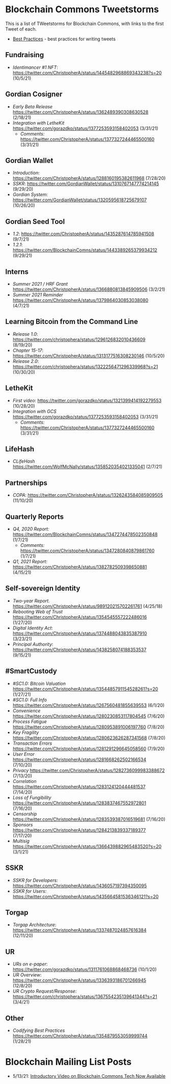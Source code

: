 # Blockchain Commons Tweetstorms

This is a list of TWeetstorms for Blockchain Commons, with links to the first Tweet of each.

* [Best Practices](Tweetstorms-Best-Practices.md) - best practices for writing tweets

## Fundraising

* *Identimancer #1 NFT*: https://twitter.com/ChristopherA/status/1445482968869343238?s=20 (10/5/21)

## Gordian Cosigner

* *Early Beta Release* https://twitter.com/ChristopherA/status/1362489390308630528 (2/18/21)
* *Integration with LetheKit* https://twitter.com/gorazdko/status/1377253593158402053 (3/31/21)
   * *Comments:* https://twitter.com/ChristopherA/status/1377327244465500160 (3/31/21)

## Gordian Wallet

* *Introduction*: https://twitter.com/ChristopherA/status/1288160195382611968 (7/28/20)
* *SSKR*: https://twitter.com/GordianWallet/status/1310767147774214145 (9/29/20)
* *Gordian System*: https://twitter.com/GordianWallet/status/1320595618725679107 (10/26/20)

## Gordian Seed Tool

* *1.2*: https://twitter.com/ChristopherA/status/1435287614785941508 (9/7/21)
* *1.2.1*: https://twitter.com/BlockchainComns/status/1443389265379934212 (9/29/21)

## Interns

* *Summer 2021 / HRF Grant* https://twitter.com/ChristopherA/status/1366880813845909506 (3/2/21)
* *Summer 2021 Reminder* https://twitter.com/ChristopherA/status/1379864030853038080 (4/7/21)
 
## Learning Bitcoin from the Command Line

* *Release 1.0*: https://twitter.com/christophera/status/1296126832010436609 (8/19/20)
* *Chapter 15-17*: https://twitter.com/ChristopherA/status/1313177516308230146 (10/5/20)
* *Release 2.0*: https://twitter.com/christophera/status/1322256471296339968?s=21 (10/30/20)

## LetheKit

* *First video*: https://twitter.com/gorazdko/status/1321399414192279553 (10/28/20)
* *Integration with GCS* https://twitter.com/gorazdko/status/1377253593158402053 (3/31/21)
   * *Comments:* https://twitter.com/ChristopherA/status/1377327244465500160 (3/31/21)

## LifeHash

* *CLifeHash* https://twitter.com/WolfMcNally/status/1358520354021335041 (2/7/21)

## Partnerships

* *COPA*: https://twitter.com/ChristopherA/status/1326243584085909505 (11/10/20)

## Quarterly Reports

* *Q4, 2020 Report:* https://twitter.com/BlockchainComns/status/1347274478502350848 (1/7/21)
   * *Comments:* https://twitter.com/ChristopherA/status/1347280840879861760 (1/7/21)
* *Q1, 2021 Report:* https://twitter.com/ChristopherA/status/1382782509398650881 (4/15/21)

## Self-sovereign Identity

* *Two-year Report.* https://twitter.com/ChristopherA/status/989120215702261761 (4/25/18)
* *Rebooting Web of Trust* https://twitter.com/ChristopherA/status/1354545557222486016 (1/27/20)
* *Digital Identity Act*: https://twitter.com/ChristopherA/status/1374488043835387910 (3/23/21)
* *Principal Authority*: https://twitter.com/ChristopherA/status/1438258074188353537 (9/15/21)

## #SmartCustody

* *#SC1.0: Bitcoin Valuation* https://twitter.com/ChristopherA/status/1354485791154528261?s=20 (1/27/21)
* *#SC1.0: Full Info* https://twitter.com/ChristopherA/status/1267560481855639553 (6/1/20)
* *Convenience* https://twitter.com/ChristopherA/status/1280230853117804545 (7/6/20)
* *Process Fatigue* https://twitter.com/ChristopherA/status/1280953891006197760 (7/8/20)
* *Key Fragility* https://twitter.com/ChristopherA/status/1280623626287341568 (7/8/20)
* *Transaction Errors* https://twitter.com/ChristopherA/status/1281291296645058560 (7/9/20)
* *User Error* https://twitter.com/ChristopherA/status/1281668262502166534 (7/10/20)
* *Privacy* https://twitter.com/ChristopherA/status/1282736099983388672 (7/13/20)
* *Correlation* https://twitter.com/ChristopherA/status/1283124120444481537 (7/14/20)
* *Loss of Fungibility* https://twitter.com/ChristopherA/status/1283837467552972801 (7/16/20)
* *Censorship* https://twitter.com/ChristopherA/status/1283539387016519681 (7/16/20)
* *Sponsors* https://twitter.com/ChristopherA/status/1284213839337189377 (7/17/20)
* *Multisig* https://twitter.com/ChristopherA/status/1366439882965483520?s=20 (3/1/21)

## SSKR

* *SSKR for Developers:* https://twitter.com/ChristopherA/status/1436057197394350095
* *SSKR for Users:* https://twitter.com/ChristopherA/status/1435664581536346121?s=20

## Torgap

* *Torgap Architecture*: https://twitter.com/ChristopherA/status/1337487024857616384 (12/11/20)

## UR

* *URs on e-paper*: https://twitter.com/gorazdko/status/1311761068868468736 (10/1/20)
* *UR Overview*: https://twitter.com/ChristopherA/status/1336393186701266945 (12/8/20)
* *UR Crypto Request/Response*: https://twitter.com/christophera/status/1367554235139641344?s=21 (3/4/21)

## Other

* *Codifying Best Practices* https://twitter.com/ChristopherA/status/1354879553059999744 (1/28/21)

# Blockchain Mailing List Posts

* 5/13/21: [Introductory Video on Blockchain Commons Tech Now Available](https://lists.linuxfoundation.org/pipermail/bitcoin-dev/2021-May/018927.html)

